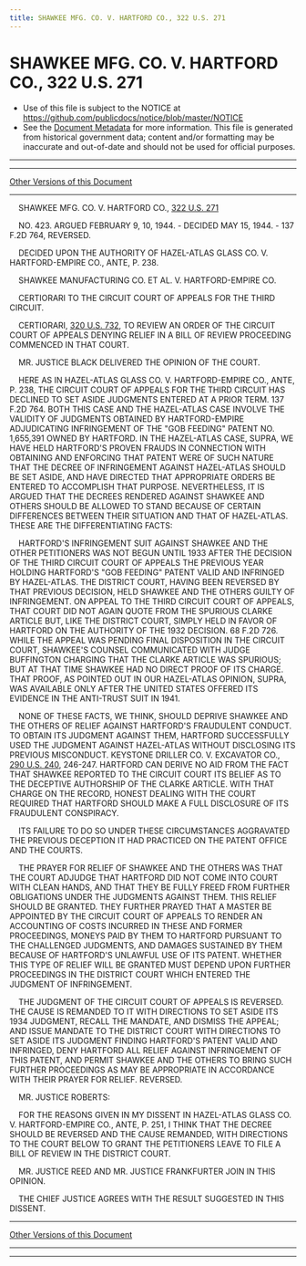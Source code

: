```yaml
---
title: SHAWKEE MFG. CO. V. HARTFORD CO., 322 U.S. 271
---
```


# SHAWKEE MFG. CO. V. HARTFORD CO., 322 U.S. 271

* Use of this file is subject to the NOTICE at https://github.com/publicdocs/notice/blob/master/NOTICE
* See the [Document Metadata](../../../index.md) for more information.
  This file is generated from historical government data; content and/or formatting may be inaccurate and out-of-date and should not be used for official purposes.

----------
----------

[Other Versions of this Document](https://publicdocs.github.io/go/links?ns=uslm-x&ref=%2Fus%2Fcourts%2Fscotus%2FusReporter%2F322%2F271)

----------

    SHAWKEE MFG. CO. V. HARTFORD CO., [322 U.S. 271][/us/courts/scotus/usReporter/322/271]

    NO. 423.  ARGUED FEBRUARY 9, 10, 1944.  - DECIDED MAY 15, 1944.  - 137 F.2D 764, REVERSED.

    DECIDED UPON THE AUTHORITY OF HAZEL-ATLAS GLASS CO. V. HARTFORD-EMPIRE CO., ANTE, P. 238.

    SHAWKEE MANUFACTURING CO. ET AL. V. HARTFORD-EMPIRE CO.

    CERTIORARI TO THE CIRCUIT COURT OF APPEALS FOR THE THIRD CIRCUIT.

    CERTIORARI, [320 U.S. 732][/us/courts/scotus/usReporter/320/732], TO REVIEW AN ORDER OF THE CIRCUIT COURT OF APPEALS DENYING RELIEF IN A BILL OF REVIEW PROCEEDING COMMENCED IN THAT COURT.

    MR. JUSTICE BLACK DELIVERED THE OPINION OF THE COURT.

    HERE AS IN HAZEL-ATLAS GLASS CO. V. HARTFORD-EMPIRE CO., ANTE, P. 238, THE CIRCUIT COURT OF APPEALS FOR THE THIRD CIRCUIT HAS DECLINED TO SET ASIDE JUDGMENTS ENTERED AT A PRIOR TERM.  137 F.2D 764.  BOTH THIS CASE AND THE HAZEL-ATLAS CASE INVOLVE THE VALIDITY OF JUDGMENTS OBTAINED BY HARTFORD-EMPIRE ADJUDICATING INFRINGEMENT OF THE "GOB FEEDING" PATENT NO. 1,655,391 OWNED BY HARTFORD.  IN THE HAZEL-ATLAS CASE, SUPRA, WE HAVE HELD HARTFORD'S PROVEN FRAUDS IN CONNECTION WITH OBTAINING AND ENFORCING THAT PATENT WERE OF SUCH NATURE THAT THE DECREE OF INFRINGEMENT AGAINST HAZEL-ATLAS SHOULD BE SET ASIDE, AND HAVE DIRECTED THAT APPROPRIATE ORDERS BE ENTERED TO ACCOMPLISH THAT PURPOSE.  NEVERTHELESS, IT IS ARGUED THAT THE DECREES RENDERED AGAINST SHAWKEE AND OTHERS SHOULD BE ALLOWED TO STAND BECAUSE OF CERTAIN DIFFERENCES BETWEEN THEIR SITUATION AND THAT OF HAZEL-ATLAS.  THESE ARE THE DIFFERENTIATING FACTS:

    HARTFORD'S INFRINGEMENT SUIT AGAINST SHAWKEE AND THE OTHER PETITIONERS WAS NOT BEGUN UNTIL 1933 AFTER THE DECISION OF THE THIRD CIRCUIT COURT OF APPEALS THE PREVIOUS YEAR HOLDING HARTFORD'S "GOB FEEDING" PATENT VALID AND INFRINGED BY HAZEL-ATLAS.  THE DISTRICT COURT, HAVING BEEN REVERSED BY THAT PREVIOUS DECISION, HELD SHAWKEE AND THE OTHERS GUILTY OF INFRINGEMENT.  ON APPEAL TO THE THIRD CIRCUIT COURT OF APPEALS, THAT COURT DID NOT AGAIN QUOTE FROM THE SPURIOUS CLARKE ARTICLE BUT, LIKE THE DISTRICT COURT, SIMPLY HELD IN FAVOR OF HARTFORD ON THE AUTHORITY OF THE 1932 DECISION.  68 F.2D 726.  WHILE THE APPEAL WAS PENDING FINAL DISPOSITION IN THE CIRCUIT COURT, SHAWKEE'S COUNSEL COMMUNICATED WITH JUDGE BUFFINGTON CHARGING THAT THE CLARKE ARTICLE WAS SPURIOUS; BUT AT THAT TIME SHAWKEE HAD NO DIRECT PROOF OF ITS CHARGE.  THAT PROOF, AS POINTED OUT IN OUR HAZEL-ATLAS OPINION, SUPRA, WAS AVAILABLE ONLY AFTER THE UNITED STATES OFFERED ITS EVIDENCE IN THE ANTI-TRUST SUIT IN 1941.

    NONE OF THESE FACTS, WE THINK, SHOULD DEPRIVE SHAWKEE AND THE OTHERS OF RELIEF AGAINST HARTFORD'S FRAUDULENT CONDUCT.  TO OBTAIN ITS JUDGMENT AGAINST THEM, HARTFORD SUCCESSFULLY USED THE JUDGMENT AGAINST HAZEL-ATLAS WITHOUT DISCLOSING ITS PREVIOUS MISCONDUCT.  KEYSTONE DRILLER CO. V. EXCAVATOR CO., [290 U.S. 240][/us/courts/scotus/usReporter/290/240], 246-247.  HARTFORD CAN DERIVE NO AID FROM THE FACT THAT SHAWKEE REPORTED TO THE CIRCUIT COURT ITS BELIEF AS TO THE DECEPTIVE AUTHORSHIP OF THE CLARKE ARTICLE.  WITH THAT CHARGE ON THE RECORD, HONEST DEALING WITH THE COURT REQUIRED THAT HARTFORD SHOULD MAKE A FULL DISCLOSURE OF ITS FRAUDULENT CONSPIRACY.

    ITS FAILURE TO DO SO UNDER THESE CIRCUMSTANCES AGGRAVATED THE PREVIOUS DECEPTION IT HAD PRACTICED ON THE PATENT OFFICE AND THE COURTS.

    THE PRAYER FOR RELIEF OF SHAWKEE AND THE OTHERS WAS THAT THE COURT ADJUDGE THAT HARTFORD DID NOT COME INTO COURT WITH CLEAN HANDS, AND THAT THEY BE FULLY FREED FROM FURTHER OBLIGATIONS UNDER THE JUDGMENTS AGAINST THEM.  THIS RELIEF SHOULD BE GRANTED.  THEY FURTHER PRAYED THAT A MASTER BE APPOINTED BY THE CIRCUIT COURT OF APPEALS TO RENDER AN ACCOUNTING OF COSTS INCURRED IN THESE AND FORMER PROCEEDINGS, MONEYS PAID BY THEM TO HARTFORD PURSUANT TO THE CHALLENGED JUDGMENTS, AND DAMAGES SUSTAINED BY THEM BECAUSE OF HARTFORD'S UNLAWFUL USE OF ITS PATENT.  WHETHER THIS TYPE OF RELIEF WILL BE GRANTED MUST DEPEND UPON FURTHER PROCEEDINGS IN THE DISTRICT COURT WHICH ENTERED THE JUDGMENT OF INFRINGEMENT.

    THE JUDGMENT OF THE CIRCUIT COURT OF APPEALS IS REVERSED.  THE CAUSE IS REMANDED TO IT WITH DIRECTIONS TO SET ASIDE ITS 1934 JUDGMENT, RECALL THE MANDATE, AND DISMISS THE APPEAL; AND ISSUE MANDATE TO THE DISTRICT COURT WITH DIRECTIONS TO SET ASIDE ITS JUDGMENT FINDING HARTFORD'S PATENT VALID AND INFRINGED, DENY HARTFORD ALL RELIEF AGAINST INFRINGEMENT OF THIS PATENT, AND PERMIT SHAWKEE AND THE OTHERS TO BRING SUCH FURTHER PROCEEDINGS AS MAY BE APPROPRIATE IN ACCORDANCE WITH THEIR PRAYER FOR RELIEF.  REVERSED.

    MR. JUSTICE ROBERTS:

    FOR THE REASONS GIVEN IN MY DISSENT IN HAZEL-ATLAS GLASS CO. V. HARTFORD-EMPIRE CO., ANTE, P. 251, I THINK THAT THE DECREE SHOULD BE REVERSED AND THE CAUSE REMANDED, WITH DIRECTIONS TO THE COURT BELOW TO GRANT THE PETITIONERS LEAVE TO FILE A BILL OF REVIEW IN THE DISTRICT COURT.

    MR. JUSTICE REED AND MR. JUSTICE FRANKFURTER JOIN IN THIS OPINION.

    THE CHIEF JUSTICE AGREES WITH THE RESULT SUGGESTED IN THIS DISSENT.

----------

[Other Versions of this Document](https://publicdocs.github.io/go/links?ns=uslm-x&ref=%2Fus%2Fcourts%2Fscotus%2FusReporter%2F322%2F271)

----------
----------

[/us/courts/scotus/usReporter/322/271]: https://publicdocs.github.io/go/links?ns=uslm-x&ref=%2Fus%2Fcourts%2Fscotus%2FusReporter%2F322%2F271
[/us/courts/scotus/usReporter/320/732]: https://publicdocs.github.io/go/links?ns=uslm-x&ref=%2Fus%2Fcourts%2Fscotus%2FusReporter%2F320%2F732
[/us/courts/scotus/usReporter/290/240]: https://publicdocs.github.io/go/links?ns=uslm-x&ref=%2Fus%2Fcourts%2Fscotus%2FusReporter%2F290%2F240


